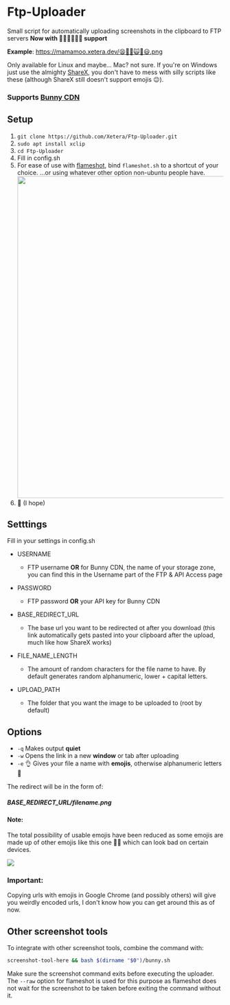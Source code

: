 # Ftp-Uploader
Small script for automatically uploading screenshots in the clipboard to FTP servers **Now with 🤴🥶😙🤝👳💑 support**

**Example**: https://mamamoo.xetera.dev/😫👊👵🙀👄😃.png

Only available for Linux and maybe... Mac? not sure. If you're on Windows just use the almighty [ShareX](https://getsharex.com/), you don't have to mess with silly scripts like these (although ShareX still doesn't support emojis 😉).

### Supports [Bunny CDN](https://bunnycdn.com)

## Setup
1. `git clone https://github.com/Xetera/Ftp-Uploader.git`
2. `sudo apt install xclip`
3. `cd Ftp-Uploader`
3. Fill in config.sh
4. For ease of use with [flameshot](https://github.com/lupoDharkael/flameshot), bind `flameshot.sh` to a shortcut of your choice. ...or using whatever other option non-ubuntu people have. <img src="https://mamamoo.xetera.dev/%F0%9F%98%B8%F0%9F%91%99%F0%9F%91%85%F0%9F%99%8B%F0%9F%91%80%F0%9F%A7%B5.png" width=750> 
5. 🎉 (I hope)

## Setttings
Fill in your settings in config.sh

* USERNAME
  * FTP username **OR** for Bunny CDN, the name of your storage zone, you can find this in the Username part of the FTP & API Access page
  
* PASSWORD
  * FTP password **OR** your API key for Bunny CDN

* BASE_REDIRECT_URL
  * The base url you want to be redirected ot after you download (this link automatically gets pasted into your clipboard after the upload, much like how ShareX works)

* FILE_NAME_LENGTH
  * The amount of random characters for the  file name to have. By default generates random alphanumeric, lower + capital letters. 

* UPLOAD_PATH
	* The folder that you want the image to be uploaded to (root by default)


## Options
* `-q` Makes output **quiet**
* `-w` Opens the link in a new **window** or tab after uploading
* `-e` 👌 Gives your file a name with **emojis**, otherwise alphanumeric letters 💯 

The redirect will be in the form of:

##### BASE_REDIRECT_URL/filename.png

#### Note:
The total possibility of usable emojis have been reduced as some emojis are made up of other emojis like this one 💆‍♀️ which can look bad on certain devices.

![](https://mamamoo.xetera.dev/%F0%9F%A4%B1%E2%9B%91%F0%9F%95%B6%F0%9F%98%B1%F0%9F%98%AB%F0%9F%98%AD.png)

### Important:
Copying urls with emojis in Google Chrome (and possibly others) will give you weirdly encoded urls, I don't know how you can get around this as of now.

## Other screenshot tools

To integrate with other screenshot tools, combine the command with:
```sh
screenshot-tool-here && bash $(dirname "$0")/bunny.sh
```
Make sure the screenshot command exits before executing the uploader. The `--raw` option for flameshot is used for this purpose as flameshot does not wait for the screenshot to be taken before exiting the command without it.
